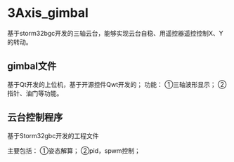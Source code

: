# 3Axis_gimbal
基于storm32bgc开发的三轴云台，能够实现云台自稳、用遥控器遥控控制X、Y的转动。

## gimbal文件
基于Qt开发的上位机，基于开源控件Qwt开发的；
功能：
①三轴波形显示；
②指针、油门等功能。

## 云台控制程序
基于Storm32gbc开发的工程文件

主要包括：
①姿态解算；
②pid，spwm控制；

